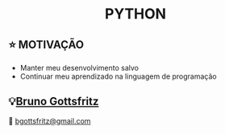 <h1 align="center">PYTHON</h1>

## :star: MOTIVAÇÃO

- Manter meu desenvolvimento salvo
- Continuar meu aprendizado na linguagem de programação

## :bulb:[Bruno Gottsfritz](https://github.com/bruno-gs)

:email: bgottsfritz@gmail.com

